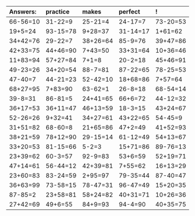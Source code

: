 | Answers: | practice | makes | perfect | ! |
| :--- | :--- | :--- | :--- | :--- |
| 66-56=10 | 31-22=9 | 25-21=4 | 24-17=7 | 73-20=53 | 
| 19+5=24 | 93-15=78 | 9+28=37 | 31-14=17 | 1+61=62 | 
| 34+42=76 | 29-22=7 | 38+26=64 | 85-9=76 | 39+47=86 | 
| 42+33=75 | 44+46=90 | 7+43=50 | 33+31=64 | 10+36=46 | 
| 11+83=94 | 57+27=84 | 7+1=8 | 20-2=18 | 45+46=91 | 
| 49-23=26 | 34+20=54 | 88-7=81 | 87-22=65 | 78-25=53 | 
| 47-40=7 | 44-21=23 | 52-42=10 | 18+68=86 | 7+57=64 | 
| 68+27=95 | 7+83=90 | 63-62=1 | 26-8=18 | 68-54=14 | 
| 39-8=31 | 86-81=5 | 24+41=65 | 66+6=72 | 44-12=32 | 
| 36+17=53 | 36+11=47 | 46+13=59 | 18-3=15 | 43+24=67 | 
| 52-26=26 | 9+32=41 | 34+27=61 | 43+22=65 | 54-45=9 | 
| 31+51=82 | 68-60=8 | 21+65=86 | 47+2=49 | 41+52=93 | 
| 38+21=59 | 78+12=90 | 29-15=14 | 61-12=49 | 54+13=67 | 
| 33+20=53 | 81-15=66 | 5-2=3 | 15+71=86 | 89-76=13 | 
| 23+39=62 | 60-3=57 | 92-9=83 | 53+6=59 | 52+19=71 | 
| 47+14=61 | 56-44=12 | 42+39=81 | 7+55=62 | 16+13=29 | 
| 23+60=83 | 83-24=59 | 2+95=97 | 79-35=44 | 87-40=47 | 
| 36+63=99 | 73-58=15 | 78-47=31 | 96-47=49 | 15+20=35 | 
| 87-85=2 | 23+58=81 | 58+24=82 | 40+31=71 | 10+26=36 | 
| 27+42=69 | 49+6=55 | 84+9=93 | 94-4=90 | 40+35=75 | 
